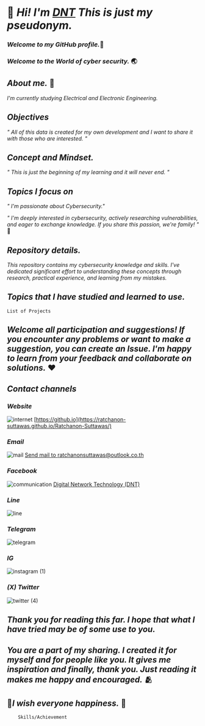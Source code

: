 # 👋 *Hi! I'm  [DNT](https://GitHub.com/Ratchanon-Suttawas/)  This is just my pseudonym.*

### *Welcome to my GitHub profile.*🎊
### *Welcome to the World of cyber security.* 🌏


## *About me.* 🙋
   _I'm currently studying Electrical and Electronic Engineering._

## *Objectives*
   _" All of this data is created for my own development and I want to share it with those who are interested. "_

## *Concept and Mindset.*

   _"  This is just the beginning of my learning and it will never end. "_

## *Topics I focus on*
   _" I'm passionate about Cybersecurity."_

   _" I'm deeply interested in cybersecurity, actively researching vulnerabilities, and eager to exchange knowledge. If you share this passion, we're family! "_ 🥰

## *Repository details.*
   _This repository contains my cybersecurity knowledge and skills. I've dedicated significant effort to understanding these concepts through research, practical experience, and learning from my mistakes._

## *Topics that I have studied and learned to use.*


    List of Projects


## *Welcome all participation and suggestions! If you encounter any problems or want to make a suggestion, you can create an Issue. I'm happy to learn from your feedback and collaborate on solutions.* ♥️

## *Contact channels*
### *Website*
 ![internet](https://github.com/user-attachments/assets/b289d34a-c88f-4629-b667-877454e60096)
 [https://github.io](https://ratchanon-suttawas.github.io/Ratchanon-Suttawas/)
### *Email*
 ![mail](https://github.com/user-attachments/assets/08b0baee-742d-4fbe-8474-fdaa81bed4b6)
 <a href="mailto: ratchanonsuttawas@outlook.co.th?subject=Participation and Suggestions!&body=Hi! DNT">Send mail to ratchanonsuttawas@outlook.co.th</a>

### *Facebook*
 ![communication](https://github.com/user-attachments/assets/3dda3138-3fe4-4eab-a54f-ba9faf035e39)
 [Digital Network Technology (DNT)](https://m.facebook.com/profile.php?id=61568682773489&name=xhp_nt__fb__action__open_user)
### *Line*
 ![line](https://github.com/user-attachments/assets/1f2c90a2-85e7-4467-928b-cd6f3966bba4)

### *Telegram*
 ![telegram](https://github.com/user-attachments/assets/52007fea-60ba-4dd6-868d-35fd579635dd)

### *IG*
 ![instagram (1)](https://github.com/user-attachments/assets/59a08017-5145-40eb-bdc3-447de0e36e3c)

### *(X) Twitter*
 ![twitter (4)](https://github.com/user-attachments/assets/8a59d6c5-1643-4eaa-9368-f306891e3fe1)




## *Thank you for reading this far. I hope that what I have tried may be of some use to you.*

## *You are a part of my sharing. I created it for myself and for people like you. It gives me inspiration and finally, thank you. Just reading it makes me happy and encouraged.* 🫂

## 🌅*I wish everyone happiness.* 🌄

        Skills/Achievement
